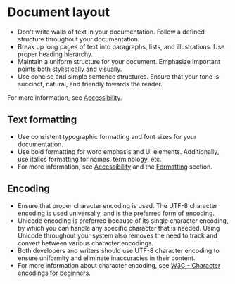 # Document layout

- Don't write walls of text in your documentation. Follow a defined structure throughout your documentation.
- Break up long pages of text into paragraphs, lists, and illustrations. Use proper heading hierarchy.
- Maintain a uniform structure for your document. Emphasize important points both stylistically and visually.
- Use concise and simple sentence structures. Ensure that your tone is succinct, natural, and friendly towards the reader.  

For more information, see [Accessibility](https://make.wordpress.org/docs/style-guide/general-guidelines/accessibility/).

## Text formatting

- Use consistent typographic formatting and font sizes for your documentation.
- Use bold formatting for word emphasis and UI elements. Additionally, use italics formatting for names, terminology, etc.
- For more information, see [Accessibility](https://make.wordpress.org/docs/style-guide/general-guidelines/accessibility/) and the [Formatting](https://make.wordpress.org/docs/style-guide/formatting/) section.

## Encoding

- Ensure that proper character encoding is used. The UTF-8 character encoding is used universally, and is the preferred form of encoding.
- Unicode encoding is preferred because of its single character encoding, by which you can handle any specific character that is needed. Using Unicode throughout your system also removes the need to track and convert between various character encodings.
- Both developers and writers should use UTF-8 character encoding to ensure uniformity and eliminate inaccuracies in their content.
- For more information about character encoding, see [W3C - Character encodings for beginners](https://www.w3.org/International/questions/qa-what-is-encoding).
